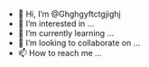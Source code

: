 - 👋 Hi, I’m @Ghghgyftctgjighj
- 👀 I’m interested in ...
- 🌱 I’m currently learning ...
- 💞️ I’m looking to collaborate on ...
- 📫 How to reach me ...

<!---
Ghghgyftctgjighj/Ghghgyftctgjighj is a ✨ special ✨ repository because its `README.md` (this file) appears on your GitHub profile.
You can click the Preview link to take a look at your changes.
--->
